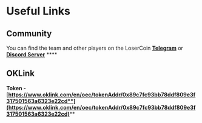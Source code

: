 # Useful Links

## Community

You can find the team and other players on the LoserCoin [**Telegram**](https://t.me/loser\_coin\_english) or  [**Discord Server**](https://discord.gg/xz5v2GXYkn) ****&#x20;



## **OKLink**

**Token -** [**https://www.oklink.com/en/oec/tokenAddr/0x89c7fc93bb78ddf809e3f317501563a6323e22cd**](https://www.oklink.com/en/oec/tokenAddr/0x89c7fc93bb78ddf809e3f317501563a6323e22cd)****

